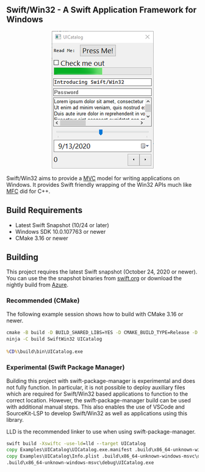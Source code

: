 Swift/Win32 - A Swift Application Framework for Windows
-------------------------------------------------------

<p align="center">
  <img alt="Swift/Win32 Screenshot" src="screenshot.png"/>
</p>

Swift/Win32 aims to provide a [MVC](https://en.wikipedia.org/wiki/Model%E2%80%93view%E2%80%93controller) model for writing applications on Windows.  It provides Swift friendly wrapping of the Win32 APIs much like [MFC](https://en.wikipedia.org/wiki/Microsoft_Foundation_Class_Library) did for C++.

## Build Requirements

- Latest Swift Snapshot (10/24 or later)
- Windows SDK 10.0.107763 or newer
- CMake 3.16 or newer

## Building

This project requires the latest Swift snapshot (October 24, 2020 or newer). You can use the the snapshot binaries from [swift.org](https://swift.org/download/) or download the nightly build from [Azure](https://dev.azure.com/compnerd/swift-build).

### Recommended (CMake)

The following example session shows how to build with CMake 3.16 or newer.

```cmd
cmake -B build -D BUILD_SHARED_LIBS=YES -D CMAKE_BUILD_TYPE=Release -D CMAKE_Swift_FLAGS="-sdk %SDKROOT%" -G Ninja -S .
ninja -C build SwiftWin32 UICatalog

%CD%\build\bin\UICatalog.exe
```

### Experimental (Swift Package Manager)

Building this project with swift-package-manager is experimental and does not fully function.  In particular, it is not possible to deploy auxiliary files which are required for Swift/Win32 based applications to function to the correct location.  However, the swift-package-manager build can be used with additional manual steps.  This also enables the use of VSCode and SourceKit-LSP to develop Swift/Win32 as well as applications using this library.

LLD is the recommended linker to use when using swift-package-manager.

```cmd
swift build -Xswiftc -use-ld=lld --target UICatalog
copy Examples\UICatalog\UICatalog.exe.manifest .build\x86_64-unknown-windows-msvc\debug\
copy Examples\UICatalog\Info.plist .build\x86_64-unknown-windows-msvc\debug\
.build\x86_64-unknown-windows-msvc\debug\UICatalog.exe
```
